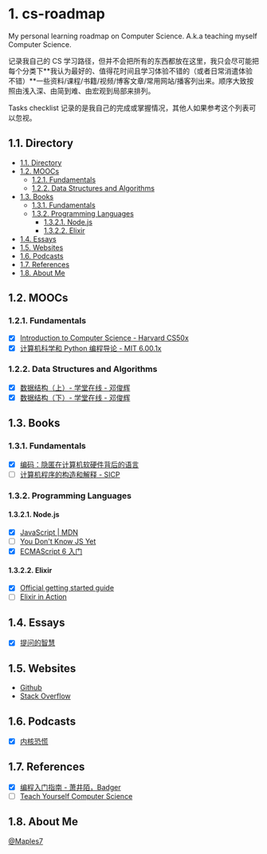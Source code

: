 # 1. cs-roadmap

My personal learning roadmap on Computer Science. A.k.a teaching myself Computer Science.

记录我自己的 CS 学习路径，但并不会把所有的东西都放在这里，我只会尽可能把每个分类下**我认为最好的、值得花时间且学习体验不错的（或者日常消遣体验不错）**一些资料/课程/书籍/视频/博客文章/常用网站/播客列出来。顺序大致按照由浅入深、由简到难、由宏观到局部来排列。

Tasks checklist 记录的是我自己的完成或掌握情况，其他人如果参考这个列表可以忽视。

## 1.1. Directory

<!-- TOC orderedlist:true depthfrom:2 -->

- [1.1. Directory](#11-directory)
- [1.2. MOOCs](#12-moocs)
  - [1.2.1. Fundamentals](#121-fundamentals)
  - [1.2.2. Data Structures and Algorithms](#122-data-structures-and-algorithms)
- [1.3. Books](#13-books)
  - [1.3.1. Fundamentals](#131-fundamentals)
  - [1.3.2. Programming Languages](#132-programming-languages)
    - [1.3.2.1. Node.js](#1321-nodejs)
    - [1.3.2.2. Elixir](#1322-elixir)
- [1.4. Essays](#14-essays)
- [1.5. Websites](#15-websites)
- [1.6. Podcasts](#16-podcasts)
- [1.7. References](#17-references)
- [1.8. About Me](#18-about-me)

<!-- /TOC -->

## 1.2. MOOCs

### 1.2.1. Fundamentals

- [x] [Introduction to Computer Science - Harvard CS50x](https://www.edx.org/course/cs50s-introduction-to-computer-science)
- [x] [计算机科学和 Python 编程导论 - MIT 6.00.1x](https://www.xuetangx.com/courses/course-v1:MITx+6_00_1x+sp/about)

### 1.2.2. Data Structures and Algorithms

- [x] [数据结构（上）- 学堂在线 - 邓俊辉](https://next.xuetangx.com/course/THU08091000384/)
- [x] [数据结构（下）- 学堂在线 - 邓俊辉](https://next.xuetangx.com/course/THU08091002048/)

## 1.3. Books

### 1.3.1. Fundamentals

- [x] [编码：隐匿在计算机软硬件背后的语言](https://book.douban.com/subject/4822685/)
- [ ] [计算机程序的构造和解释 - SICP](https://book.douban.com/subject/1148282/)

### 1.3.2. Programming Languages

#### 1.3.2.1. Node.js

- [x] [JavaScript | MDN](https://developer.mozilla.org/zh-CN/docs/Web/JavaScript)
- [ ] [You Don't Know JS Yet](https://github.com/getify/You-Dont-Know-JS)
- [x] [ECMAScript 6 入门](http://es6.ruanyifeng.com/)

#### 1.3.2.2. Elixir

- [x] [Official getting started guide](https://elixir-lang.org/getting-started/introduction.html)
- [ ] [Elixir in Action](https://book.douban.com/subject/25897187/)

## 1.4. Essays

- [x] [提问的智慧](https://zh.wikipedia.org/wiki/提问的智慧)

## 1.5. Websites

- [Github](https://github.com/)
- [Stack Overflow](https://stackoverflow.com/)

## 1.6. Podcasts

- [x] [内核恐慌](https://kernelpanic.fm/)

## 1.7. References

- [x] [编程入门指南 - 萧井陌，Badger](https://zhuanlan.zhihu.com/p/19959253)
- [ ] [Teach Yourself Computer Science](https://teachyourselfcs.com/)

## 1.8. About Me

[@Maples7](http://maples7.com/about/)
